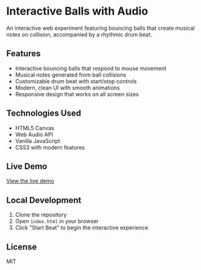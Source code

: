 # Interactive Balls with Audio

An interactive web experiment featuring bouncing balls that create musical notes on collision, accompanied by a rhythmic drum beat.

## Features

- Interactive bouncing balls that respond to mouse movement
- Musical notes generated from ball collisions
- Customizable drum beat with start/stop controls
- Modern, clean UI with smooth animations
- Responsive design that works on all screen sizes

## Technologies Used

- HTML5 Canvas
- Web Audio API
- Vanilla JavaScript
- CSS3 with modern features

## Live Demo

[View the live demo](https://your-vercel-url.vercel.app)

## Local Development

1. Clone the repository
2. Open `index.html` in your browser
3. Click "Start Beat" to begin the interactive experience

## License

MIT 
